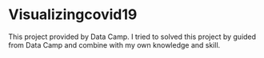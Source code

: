 # Visualizingcovid19
This project provided by Data Camp. I tried to solved this project by guided from Data Camp and combine with my own knowledge and skill.
